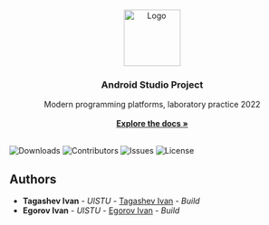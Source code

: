 <br/>
<p align="center">
  <a href="https://github.com/bastep-s/SPP2022">
    <img src="SSP3/img/1.png" alt="Logo" width="100" height="100">
  </a>

  <h3 align="center">Android Studio Project</h3>

  <p align="center">
    Modern programming platforms, laboratory practice 2022 
    <br/>
    <br/>
    <a href="https://github.com/bastep-s/SPP2022"><strong>Explore the docs »</strong></a>
    <br/>
    <br/>
  </p>
</p>

![Downloads](https://img.shields.io/github/downloads/bastep-s/SPP2022/total) ![Contributors](https://img.shields.io/github/contributors/bastep-s/SPP2022?color=dark-green) ![Issues](https://img.shields.io/github/issues/bastep-s/SPP2022) ![License](https://img.shields.io/github/license/bastep-s/SPP2022) 

## Authors

* **Tagashev Ivan** - *UlSTU* - [Tagashev Ivan](https://github.com/bastep-s) - *Build*
* **Egorov Ivan** - *UlSTU* - [Egorov Ivan](https://github.com/Doomaykaka) - *Build*

